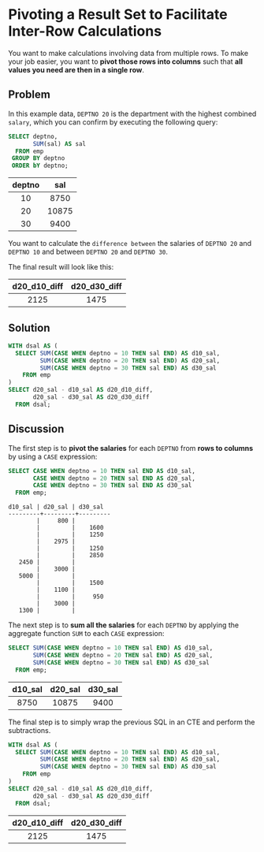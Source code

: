 # Pivoting a Result Set to Facilitate Inter-Row Calculations

You want to make calculations involving data from multiple rows. To make your job easier, you want to **pivot those rows into columns** such that **all values you need are then in a single row**.

## Problem

In this example data, `DEPTNO 20` is the department with the highest combined `salary`, which you can confirm by executing the following query:

```SQL
SELECT deptno,
       SUM(sal) AS sal
  FROM emp
 GROUP BY deptno
 ORDER bY deptno;
```

|deptno |  sal|
|:-----:|:----:|
|    10 |  8750|
|    20 | 10875|
|    30 |  9400|

You want to calculate the `difference between` the salaries of `DEPTNO 20` and `DEPTNO 10` and between `DEPTNO 20` and `DEPTNO 30`.


The final result will look like this:

|d20_d10_diff | d20_d30_diff|
|:-----------:|:-----------:|
|        2125 |         1475|

## Solution

```SQL
WITH dsal AS (
  SELECT SUM(CASE WHEN deptno = 10 THEN sal END) AS d10_sal,
         SUM(CASE WHEN deptno = 20 THEN sal END) AS d20_sal,
         SUM(CASE WHEN deptno = 30 THEN sal END) AS d30_sal
    FROM emp
)
SELECT d20_sal - d10_sal AS d20_d10_diff,
       d20_sal - d30_sal AS d20_d30_diff
  FROM dsal;
```

## Discussion

The first step is to **pivot the salaries** for each `DEPTNO` from **rows to columns** by using a `CASE` expression:

```SQL
SELECT CASE WHEN deptno = 10 THEN sal END AS d10_sal,
       CASE WHEN deptno = 20 THEN sal END AS d20_sal,
       CASE WHEN deptno = 30 THEN sal END AS d30_sal
  FROM emp;
```

```console
d10_sal | d20_sal | d30_sal
---------+---------+---------
        |     800 |
        |         |    1600
        |         |    1250
        |    2975 |
        |         |    1250
        |         |    2850
   2450 |         |
        |    3000 |
   5000 |         |
        |         |    1500
        |    1100 |
        |         |     950
        |    3000 |
   1300 |         |
```

The next step is to **sum all the salaries** for each `DEPTNO` by applying the aggregate function `SUM` to each `CASE` expression:

```SQL
SELECT SUM(CASE WHEN deptno = 10 THEN sal END) AS d10_sal,
       SUM(CASE WHEN deptno = 20 THEN sal END) AS d20_sal,
       SUM(CASE WHEN deptno = 30 THEN sal END) AS d30_sal
  FROM emp;
```

|d10_sal | d20_sal | d30_sal|
|:------:|:-------:|:------:|
|   8750 |   10875 |    9400|

The final step is to simply wrap the previous SQL in an CTE and perform the subtractions.

```SQL
WITH dsal AS (
  SELECT SUM(CASE WHEN deptno = 10 THEN sal END) AS d10_sal,
         SUM(CASE WHEN deptno = 20 THEN sal END) AS d20_sal,
         SUM(CASE WHEN deptno = 30 THEN sal END) AS d30_sal
    FROM emp
)
SELECT d20_sal - d10_sal AS d20_d10_diff,
       d20_sal - d30_sal AS d20_d30_diff
  FROM dsal;
```

|d20_d10_diff | d20_d30_diff|
|:-----------:|:-----------:|
|        2125 |         1475|
